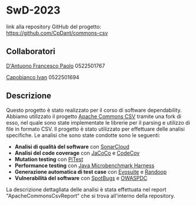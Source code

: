 # SwD-2023
link alla repository GitHub del progetto: https://github.com/CpDant/commons-csv
## Collaboratori
[D'Antuono Francesco Paolo](https://github.com/CpDant) 0522501767

[Capobianco Ivan](https://github.com/Ivanf1) 0522501694
## Descrizione
Questo progetto è stato realizzato per il corso di software dependability. Abbiamo utilizzato il progetto [Apache Commons CSV](https://github.com/apache/commons-csv)
tramite una fork di esso, nel quale sono state implementate le librerie per il parsing e utilizzo di file in formato CSV. Il progetto è stato utilizzato per effettuare delle analisi specifiche.
Le analisi che sono state condotte sono le seguenti:
- **Analisi di qualità del software** con [SonarCloud](https://www.sonarsource.com/products/sonarcloud/)
- **Analisi del code coverage** con [JaCoCo](https://www.eclemma.org/jacoco/) e [CodeCov](https://about.codecov.io/)
- **Mutation testing** con [PiTest](https://pitest.org/)
- **Performance testing** con [Java Microbenchmark Harness](https://openjdk.org/projects/code-tools/jmh/)
- **Generazione automatica di test case** con [Evosuite](https://www.evosuite.org/) e [Randoop](https://randoop.github.io/randoop/)
- **Vulnerabilità del software** con [SpotBugs](https://spotbugs.github.io/) e [OWASPDC](https://owasp.org/www-project-dependency-check/)

La descrizione dettagliata delle analisi è stata effettuata nel report "ApacheCommonsCsvReport" che si trova all'interno della repository.


